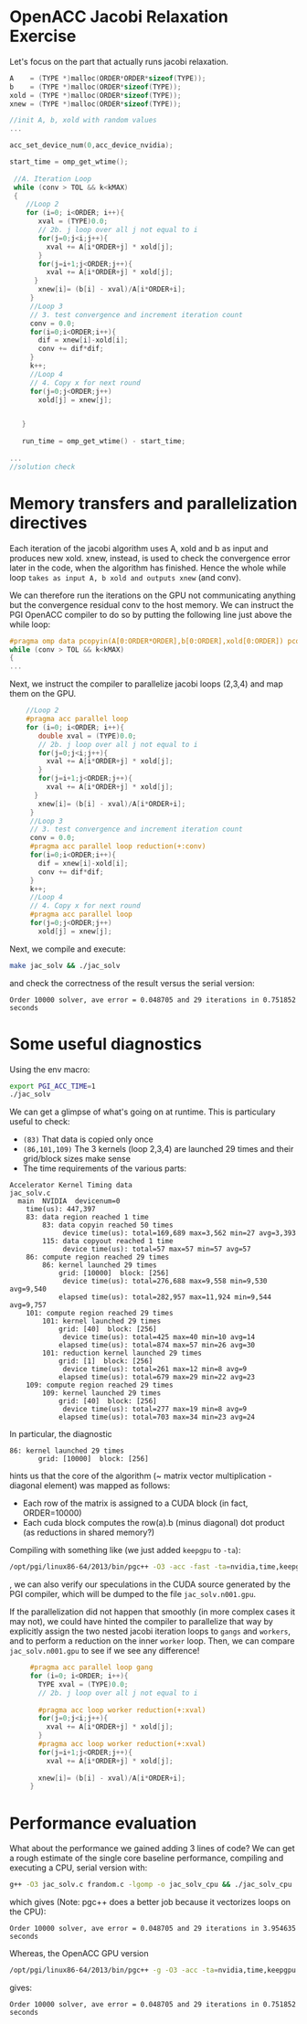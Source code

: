 OpenACC Jacobi Relaxation Exercise
=========

Let's focus on the part that actually runs jacobi relaxation. 

``` c
A    = (TYPE *)malloc(ORDER*ORDER*sizeof(TYPE));
b    = (TYPE *)malloc(ORDER*sizeof(TYPE));
xold = (TYPE *)malloc(ORDER*sizeof(TYPE));
xnew = (TYPE *)malloc(ORDER*sizeof(TYPE));

//init A, b, xold with random values
...

acc_set_device_num(0,acc_device_nvidia);

start_time = omp_get_wtime();
 
 //A. Iteration Loop
 while (conv > TOL && k<kMAX)
 {
 	//Loop 2
    for (i=0; i<ORDER; i++){
       xval = (TYPE)0.0;
       // 2b. j loop over all j not equal to i
       for(j=0;j<i;j++){
         xval += A[i*ORDER+j] * xold[j];
       }
       for(j=i+1;j<ORDER;j++){
         xval += A[i*ORDER+j] * xold[j];
      }
       xnew[i]= (b[i] - xval)/A[i*ORDER+i];
     }
     //Loop 3
     // 3. test convergence and increment iteration count
     conv = 0.0;
     for(i=0;i<ORDER;i++){
       dif = xnew[i]-xold[i];
       conv += dif*dif;
     }
     k++;
     //Loop 4
     // 4. Copy x for next round
     for(j=0;j<ORDER;j++)
       xold[j] = xnew[j];


   }
   
   run_time = omp_get_wtime() - start_time;
   
...
//solution check

```

Memory transfers and parallelization directives
===

Each iteration of the jacobi algorithm uses A, xold and b as input and produces new xold. xnew, instead, is used to check the convergence error later in the code, when the algorithm has finished. Hence the whole while loop ```takes as input A, b xold and outputs xnew``` (and conv).

We can therefore run the iterations on the GPU not communicating anything but the convergence residual conv to the host memory. We can instruct the PGI OpenACC compiler to do so by putting the following line just above the while loop:

``` c
#pragma omp data pcopyin(A[0:ORDER*ORDER],b[0:ORDER],xold[0:ORDER]) pcopyout(xnew[0:ORDER])
while (conv > TOL && k<kMAX)
{
...
```

Next, we instruct the compiler to parallelize jacobi loops (2,3,4) and map them on the GPU.


``` c
 	//Loop 2
 	#pragma acc parallel loop
    for (i=0; i<ORDER; i++){
       double xval = (TYPE)0.0;
       // 2b. j loop over all j not equal to i
       for(j=0;j<i;j++){
         xval += A[i*ORDER+j] * xold[j];
       }
       for(j=i+1;j<ORDER;j++){
         xval += A[i*ORDER+j] * xold[j];
      }
       xnew[i]= (b[i] - xval)/A[i*ORDER+i];
     }
     //Loop 3
     // 3. test convergence and increment iteration count
     conv = 0.0;
     #pragma acc parallel loop reduction(+:conv)
     for(i=0;i<ORDER;i++){
       dif = xnew[i]-xold[i];
       conv += dif*dif;
     }
     k++;
     //Loop 4
     // 4. Copy x for next round
     #pragma acc parallel loop
     for(j=0;j<ORDER;j++)
       xold[j] = xnew[j];

```

Next, we compile and execute:

``` sh
make jac_solv && ./jac_solv

```
and check the correctness of the result versus the serial version:



```
Order 10000 solver, ave error = 0.048705 and 29 iterations in 0.751852 seconds
```


Some useful diagnostics
===

Using the env macro:

``` sh
export PGI_ACC_TIME=1
./jac_solv
```

We can get a glimpse of what's going on at runtime. This is particulary useful to check:

- ```(83)``` That data is copied only once
- ```(86,101,109)``` The 3 kernels (loop 2,3,4) are launched 29 times and their grid/block sizes make sense
- The time requirements of the various parts:

``` 
Accelerator Kernel Timing data
jac_solv.c
  main  NVIDIA  devicenum=0
    time(us): 447,397
    83: data region reached 1 time
        83: data copyin reached 50 times
             device time(us): total=169,689 max=3,562 min=27 avg=3,393
        115: data copyout reached 1 time
             device time(us): total=57 max=57 min=57 avg=57
    86: compute region reached 29 times
        86: kernel launched 29 times
            grid: [10000]  block: [256]
             device time(us): total=276,688 max=9,558 min=9,530 avg=9,540
            elapsed time(us): total=282,957 max=11,924 min=9,544 avg=9,757
    101: compute region reached 29 times
        101: kernel launched 29 times
            grid: [40]  block: [256]
             device time(us): total=425 max=40 min=10 avg=14
            elapsed time(us): total=874 max=57 min=26 avg=30
        101: reduction kernel launched 29 times
            grid: [1]  block: [256]
             device time(us): total=261 max=12 min=8 avg=9
            elapsed time(us): total=679 max=29 min=22 avg=23
    109: compute region reached 29 times
        109: kernel launched 29 times
            grid: [40]  block: [256]
             device time(us): total=277 max=19 min=8 avg=9
            elapsed time(us): total=703 max=34 min=23 avg=24
```

In particular, the diagnostic

```
86: kernel launched 29 times
       grid: [10000]  block: [256]
```
hints us that the core of the algorithm (~ matrix vector multiplication - diagonal element) was mapped as follows:

- Each row of the matrix is assigned to a CUDA block (in fact, ORDER=10000)
- Each cuda block computes the row(a).b (minus diagonal) dot product (as reductions in shared memory?)

Compiling with something like (we just added ```keepgpu``` to ```-ta```):

``` sh
/opt/pgi/linux86-64/2013/bin/pgc++ -O3 -acc -fast -ta=nvidia,time,keepgpu -Minfo jac_solv.c frandom.c
```
, we can also verify our speculations in the CUDA source generated by the PGI compiler, which will be dumped to the file ```jac_solv.n001.gpu```.

If the parallelization did not happen that smoothly (in more complex cases it may not), we could have hinted the compiler to parallelize that way by explicitly assign the two nested jacobi iteration loops to ```gangs``` and ```workers```, and to perform a reduction on the inner  ```worker``` loop.
Then, we can compare ```jac_solv.n001.gpu``` to see if we see any difference!


``` c
     #pragma acc parallel loop gang
     for (i=0; i<ORDER; i++){
       TYPE xval = (TYPE)0.0;
       // 2b. j loop over all j not equal to i
       
       #pragma acc loop worker reduction(+:xval)
       for(j=0;j<i;j++){
         xval += A[i*ORDER+j] * xold[j];
       }
       #pragma acc loop worker reduction(+:xval)
       for(j=i+1;j<ORDER;j++){
         xval += A[i*ORDER+j] * xold[j];
         
       xnew[i]= (b[i] - xval)/A[i*ORDER+i];
     }
```

Performance evaluation
====

What about the performance we gained adding 3 lines of code?
We can get a rough estimate of the single core baseline performance, compiling and executing a CPU, serial version with:
``` sh
g++ -O3 jac_solv.c frandom.c -lgomp -o jac_solv_cpu && ./jac_solv_cpu
```
which gives (Note: pgc++ does a better job because it vectorizes loops on the CPU):

```
Order 10000 solver, ave error = 0.048705 and 29 iterations in 3.954635 seconds
```

Whereas, the OpenACC GPU version
```sh 
/opt/pgi/linux86-64/2013/bin/pgc++ -g -O3 -acc -ta=nvidia,time,keepgpu -Minfo -DAPPLE  jac_solv.c  frandom.c  -o jac_solv_gpu && ./jac_solv_gpu
```
gives:

```
Order 10000 solver, ave error = 0.048705 and 29 iterations in 0.751852 seconds
```


